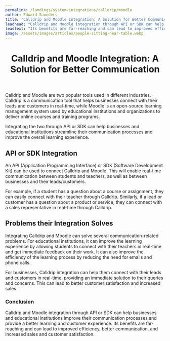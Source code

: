 ```yaml
---
permalink: /landings/system-integrations/calldrip/moodle
author: Edward Saunders
title: "Calldrip and Moodle Integration: A Solution for Better Communication"
leadhead: "Calldrip and Moodle integration through API or SDK can help businesses and educational institutions improve their communication processes and provide a better learning and customer experience"
leadtext: "Its benefits are far-reaching and can lead to improved efficiency, better communication, and increased sales and customer satisfaction."
image: /assets/images/articles/people-sitting-near-table.webp
---
```

<div class="arttext">	<header>
		<h1>Calldrip and Moodle Integration: A Solution for Better Communication</h1>
	</header>
	<section>
		<p>Calldrip and Moodle are two popular tools used in different industries. Calldrip is a communication tool that helps businesses connect with their leads and customers in real-time, while Moodle is an open-source learning management system used by educational institutions and organizations to deliver online courses and training programs.</p>
		<p>Integrating the two through API or SDK can help businesses and educational institutions streamline their communication processes and improve the overall learning experience.</p>
		<h2>API or SDK Integration</h2>
		<p>An API (Application Programming Interface) or SDK (Software Development Kit) can be used to connect Calldrip and Moodle. This will enable real-time communication between students and teachers, as well as between businesses and their leads/customers.</p>
		<p>For example, if a student has a question about a course or assignment, they can easily connect with their teacher through Calldrip. Similarly, if a lead or customer has a question about a product or service, they can connect with a sales representative in real-time through Calldrip.</p>
		<h2>Problems their Integration Solves</h2>
		<p>Integrating Calldrip and Moodle can solve several communication-related problems. For educational institutions, it can improve the learning experience by allowing students to connect with their teachers in real-time and get immediate feedback on their work. It can also improve the efficiency of the learning process by reducing the need for emails and phone calls.</p>
		<p>For businesses, Calldrip integration can help them connect with their leads and customers in real-time, providing an immediate solution to their queries and concerns. This can lead to better customer satisfaction and increased sales.</p>
	</section>
	<footer>
		<h3>Conclusion</h3>
		<p>Calldrip and Moodle integration through API or SDK can help businesses and educational institutions improve their communication processes and provide a better learning and customer experience. Its benefits are far-reaching and can lead to improved efficiency, better communication, and increased sales and customer satisfaction.</p>
	</footer>
</div>